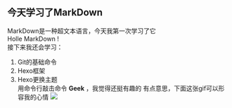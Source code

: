 ## 今天学习了MarkDown
MarkDown是一种超文本语言，今天我第一次学习了它  
Holle MarkDown !  
接下来我还会学习：
1. Git的基础命令
1. Hexo框架
1. Hexo更换主题  
用命令行敲击命令 **Geek** ，我觉得还挺有趣的
有点意思，下面这张gif可以形容我的心情
![](https://qgt-style.oss-cn-hangzhou.aliyuncs.com/newcoursep4/g1/g1-2-2/tenor.gif)
